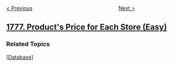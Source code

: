 <!--|This file generated by command(leetcode description); DO NOT EDIT.    |-->
<!--+----------------------------------------------------------------------+-->
<!--|@author    openset <openset.wang@gmail.com>                           |-->
<!--|@link      https://github.com/openset                                 |-->
<!--|@home      https://github.com/openset/leetcode                        |-->
<!--+----------------------------------------------------------------------+-->

[< Previous](../car-fleet-ii "Car Fleet II")
　　　　　　　　　　　　　　　　
[Next >](../shortest-path-in-a-hidden-grid "Shortest Path in a Hidden Grid")

## [1777. Product's Price for Each Store (Easy)](https://leetcode.com/problems/products-price-for-each-store "每家商店的产品价格")



### Related Topics
  [[Database](../../tag/database/README.md)]
